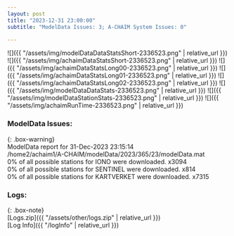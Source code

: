 ```yaml
---
layout: post
title: "2023-12-31 23:00:00"
subtitle: "ModelData Issues: 3; A-CHAIM System Issues: 0"

---
```


![]({{ "/assets/img/modelDataDataStatsShort-2336523.png" | relative_url }})
![]({{ "/assets/img/achaimDataStatsShort-2336523.png" | relative_url }})
![]({{ "/assets/img/achaimDataStatsLong00-2336523.png" | relative_url }})
![]({{ "/assets/img/achaimDataStatsLong01-2336523.png" | relative_url }})
![]({{ "/assets/img/achaimDataStatsLong02-2336523.png" | relative_url }})
![]({{ "/assets/img/modelDataDataStats-2336523.png" | relative_url }})
![]({{ "/assets/img/modelDataStationStats-2336523.png" | relative_url }})
![]({{ "/assets/img/achaimRunTime-2336523.png" | relative_url }})


### ModelData Issues:  
  
{: .box-warning}  
 ModelData report for 31-Dec-2023 23:15:14   
 /home2/achaim1/A-CHAIM/modelData/2023/365/23/modelData.mat   
 0% of all possible stations for IONO were downloaded. x3094   
 0% of all possible stations for SENTINEL were downloaded. x814   
 0% of all possible stations for KARTVERKET were downloaded. x7315   
  


### Logs:  
  
{: .box-note}  
[Logs.zip]({{ "/assets/other/logs.zip" | relative_url }})  
[Log Info]({{ "/logInfo" | relative_url }})  
